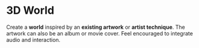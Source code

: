 # 3D World

Create a **world** inspired by an **existing artwork** or **artist technique**. The artwork can also be an album or movie cover. Feel encouraged to integrate audio and interaction.

